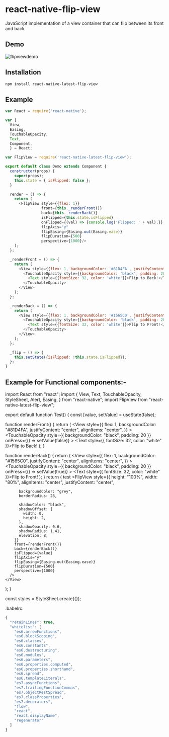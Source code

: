 # react-native-flip-view
JavaScript implementation of a view container that can flip between its front and back

## Demo

![flipviewdemo](https://cloud.githubusercontent.com/assets/7293984/11916918/14b36880-a6a3-11e5-84a3-dd88eca78b4d.gif)

## Installation

```sh
npm install react-native-latest-flip-view
```

## Example

```js
var React = require('react-native');

var {
  View,
  Easing,
  TouchableOpacity,
  Text,
  Component,
  } = React;

var FlipView = require('react-native-latest-flip-view');

export default class Demo extends Component {
  constructor(props) {
    super(props);
    this.state = { isFlipped: false };
  }

  render = () => {
    return (
      <FlipView style={{flex: 1}}
                front={this._renderFront()}
                back={this._renderBack()}
                isFlipped={this.state.isFlipped}
                onFlipped={(val) => {console.log('Flipped: ' + val);}}
                flipAxis="y"
                flipEasing={Easing.out(Easing.ease)}
                flipDuration={500}
                perspective={1000}/>
    );
  };

  _renderFront = () => {
    return (
      <View style={{flex: 1, backgroundColor: '#81D4FA', justifyContent: 'center', alignItems: 'center'}}>
        <TouchableOpacity style={{backgroundColor: 'black', padding: 20}} onPress={this._flip}>
          <Text style={{fontSize: 32, color: 'white'}}>Flip to Back!</Text>
        </TouchableOpacity>
      </View>
    );
  };

  _renderBack = () => {
    return (
      <View style={{flex: 1, backgroundColor: '#1565C0', justifyContent: 'center', alignItems: 'center'}}>
        <TouchableOpacity style={{backgroundColor: 'black', padding: 20}} onPress={this._flip}>
          <Text style={{fontSize: 32, color: 'white'}}>Flip to Front!</Text>
        </TouchableOpacity>
      </View>
    );
  };

  _flip = () => {
    this.setState({isFlipped: !this.state.isFlipped});
  };
}
```


## Example for Functional components:-

import React from "react";
import {
  View,
  Text,
  TouchableOpacity,
  StyleSheet,
  Alert,
  Easing,
} from "react-native";
import FlipView from "react-native-latest-flip-view";

export default function Test() {
  const [value, setValue] = useState(false);

  function renderFront() {
    return (
      <View
        style={{
          flex: 1,
          backgroundColor: "#81D4FA",
          justifyContent: "center",
          alignItems: "center",
        }}
      >
        <TouchableOpacity
          style={{ backgroundColor: "black", padding: 20 }}
          onPress={() => setValue(false)}
        >
          <Text style={{ fontSize: 32, color: "white" }}>Flip to Back!</Text>
        </TouchableOpacity>
      </View>
    );
  }

  function renderBack() {
    return (
      <View
        style={{
          flex: 1,
          backgroundColor: "#1565C0",
          justifyContent: "center",
          alignItems: "center",
        }}
      >
        <TouchableOpacity
          style={{ backgroundColor: "black", padding: 20 }}
          onPress={() => setValue(true)}
        >
          <Text style={{ fontSize: 32, color: "white" }}>Flip to Front!</Text>
        </TouchableOpacity>
      </View>
    );
  }
  return (
    <View>
      <Text>test</Text>
      <FlipView
        style={{
          height: "100%",
          width: "80%",
          alignItems: "center",
          justifyContent: "center",

          backgroundColor: "grey",
          borderRadius: 28,

          shadowColor: "black",
          shadowOffset: {
            width: 0,
            height: 2,
          },
          shadowOpacity: 0.6,
          shadowRadius: 1.41,
          elevation: 8,
        }}
        front={renderFront()}
        back={renderBack()}
        isFlipped={value}
        flipAxis="y"
        flipEasing={Easing.out(Easing.ease)}
        flipDuration={500}
        perspective={1000}
      />
    </View>
  );
}

const styles = StyleSheet.create({});







.babelrc:
```js
{
  "retainLines": true,
  "whitelist": [
    "es6.arrowFunctions",
    "es6.blockScoping",
    "es6.classes",
    "es6.constants",
    "es6.destructuring",
    "es6.modules",
    "es6.parameters",
    "es6.properties.computed",
    "es6.properties.shorthand",
    "es6.spread",
    "es6.templateLiterals",
    "es7.asyncFunctions",
    "es7.trailingFunctionCommas",
    "es7.objectRestSpread",
    "es7.classProperties",
    "es7.decorators",
    "flow",
    "react",
    "react.displayName",
    "regenerator"
  ]
}
```
